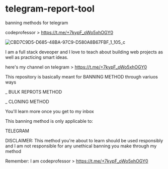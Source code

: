 # telegram-report-tool
banning methods for telegram

codeprofessor > https://t.me/+7kypF_oWo5xhOGY0

![CBD7C9D5-D685-48BA-97C9-D580A8B67FBF_1_105_c](https://github.com/code-professor/telegram-report-tool/assets/163318281/d8aae639-d582-4f3d-8264-c9b5d8a53532)

I am a full stack deveoper and I love to teach about building web projects as well as practicing smart ideas.

here's my channel on telegram > https://t.me/+7kypF_oWo5xhOGY0

This repository is basically meant for BANNING METHOD through variuos ways

_ BULK REPROTS METHOD

_ CLONING METHOD

You'll learn more once you get to my inbox

This banning method is only applicable to:

TELEGRAM

DISCLAIMER: This method you're about to learn should be used responsibly and I am not responsible for any unethical banning you make through my method

Remember: I am codeprofessor > https://t.me/+7kypF_oWo5xhOGY0
